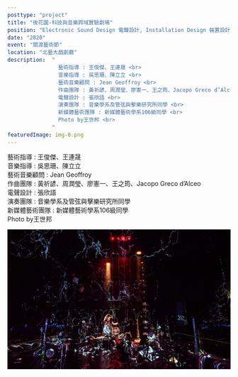 ```yaml
---
posttype: "project"
title: "後花園-科技與音樂跨域實驗劇場"
position: "Electronic Sound Design 電聲設計, Installation Design 裝置設計"
date: "2020"
event: "關渡藝術節"
location: "北藝大戲劇廳"
description:  "
                藝術指導 : 王俊傑、王連晟 <br>
                音樂指導 : 吳思珊、陳立立 <br>
                藝術音樂顧問 : Jean Geoffroy <br>
                作曲團隊 : 黃祈諺、周潤瑩、廖憲一、王之筠、Jacopo Greco d’Alceo <br>
                電聲設計 : 張欣語 <br>
                演奏團隊 : 音樂學系及管弦與擊樂研究所同學 <br>
                新媒體藝術團隊 : 新媒體藝術學系106級同學 <br>
                Photo by王世邦 <br>
              "
featuredImage: img-0.png
---
```

藝術指導 : 王俊傑、王連晟 <br>
音樂指導 : 吳思珊、陳立立 <br>
藝術音樂顧問 : Jean Geoffroy <br>
作曲團隊 : 黃祈諺、周潤瑩、廖憲一、王之筠、Jacopo Greco d’Alceo <br>
電聲設計 : 張欣語 <br>
演奏團隊 : 音樂學系及管弦與擊樂研究所同學 <br>
新媒體藝術團隊 : 新媒體藝術學系106級同學 <br>
Photo by王世邦 <br>

<div class="box">
<img class="subimg" src="./img-0.png">
</div>
<div class="box"></div>
